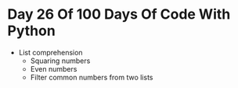 # Day 26 Of 100 Days Of Code With Python

- List comprehension
    - Squaring numbers
    - Even numbers
    - Filter common numbers from two lists
